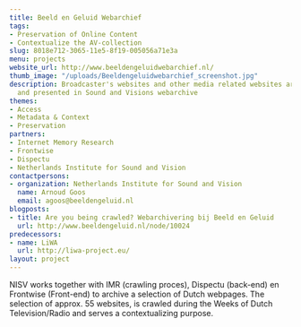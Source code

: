```yaml
---
title: Beeld en Geluid Webarchief
tags:
- Preservation of Online Content
- Contextualize the AV-collection
slug: 8018e712-3065-11e5-8f19-005056a71e3a
menu: projects
website_url: http://www.beeldengeluidwebarchief.nl/
thumb_image: "/uploads/Beeldengeluidwebarchief_screenshot.jpg"
description: Broadcaster's websites and other media related websites are archived
  and presented in Sound and Visions webarchive
themes:
- Access
- Metadata & Context
- Preservation
partners:
- Internet Memory Research
- Frontwise
- Dispectu
- Netherlands Institute for Sound and Vision
contactpersons:
- organization: Netherlands Institute for Sound and Vision
  name: Arnoud Goos
  email: agoos@beeldengeluid.nl
blogposts:
- title: Are you being crawled? Webarchivering bij Beeld en Geluid
  url: http://www.beeldengeluid.nl/node/10024
predecessors:
- name: LiWA
  url: http://liwa-project.eu/
layout: project
---
```


NISV works together with IMR (crawling proces), Dispectu (back-end) en Frontwise (Front-end) to archive a selection of Dutch webpages. The selection of approx. 55 websites, is crawled during the Weeks of Dutch Television/Radio and serves a contextualizing purpose.
